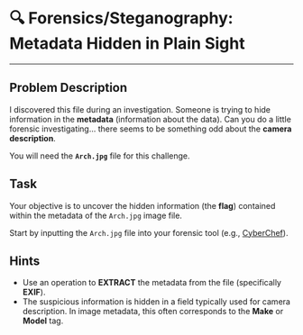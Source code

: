 # 🔍 Forensics/Steganography: Metadata Hidden in Plain Sight

---

## Problem Description

I discovered this file during an investigation. Someone is trying to hide information in the **metadata** (information about the data). Can you do a little forensic investigating... there seems to be something odd about the **camera description**.

You will need the **`Arch.jpg`** file for this challenge.

## Task

Your objective is to uncover the hidden information (the **flag**) contained within the metadata of the `Arch.jpg` image file.

Start by inputting the `Arch.jpg` file into your forensic tool (e.g., [CyberChef](https://gchq.github.io/CyberChef/)).

## Hints

* Use an operation to **EXTRACT** the metadata from the file (specifically **EXIF**).
* The suspicious information is hidden in a field typically used for camera description. In image metadata, this often corresponds to the **Make** or **Model** tag.
